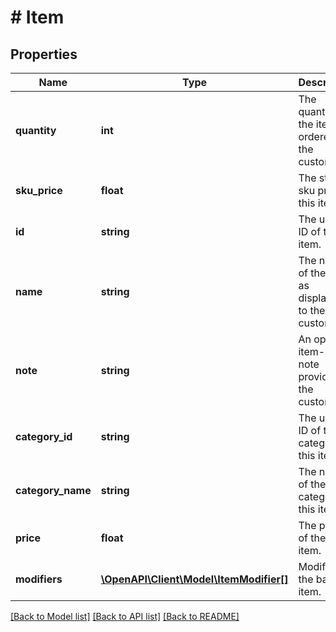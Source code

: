 # # Item

## Properties

Name | Type | Description | Notes
------------ | ------------- | ------------- | -------------
**quantity** | **int** | The quantity of the item ordered by the customer. |
**sku_price** | **float** | The stored sku price of this item | [optional] [readonly]
**id** | **string** | The unique ID of the item. | [optional]
**name** | **string** | The name of the item as displayed to the customer. | [optional]
**note** | **string** | An optional item-level note provided by the customer. | [optional]
**category_id** | **string** | The unique ID of the category of this item. | [optional]
**category_name** | **string** | The name of the category of this item. | [optional]
**price** | **float** | The price of the sold item. | [optional]
**modifiers** | [**\OpenAPI\Client\Model\ItemModifier[]**](ItemModifier.md) | Modifiers to the base item. | [optional]

[[Back to Model list]](../../README.md#models) [[Back to API list]](../../README.md#endpoints) [[Back to README]](../../README.md)

